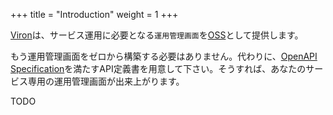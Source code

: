 +++
title = "Introduction"
weight = 1
+++

[Viron](https://github.com/cam-inc/viron)は、サービス運用に必要となる`運用管理画面`を[OSS](https://ja.wikipedia.org/wiki/%E3%82%AA%E3%83%BC%E3%83%97%E3%83%B3%E3%82%BD%E3%83%BC%E3%82%B9%E3%82%BD%E3%83%95%E3%83%88%E3%82%A6%E3%82%A7%E3%82%A2)として提供します。

もう運用管理画面をゼロから構築する必要はありません。代わりに、[OpenAPI Specification](https://www.openapis.org/)を満たすAPI定義書を用意して下さい。そうすれば、あなたのサービス専用の運用管理画面が出来上がります。

TODO
